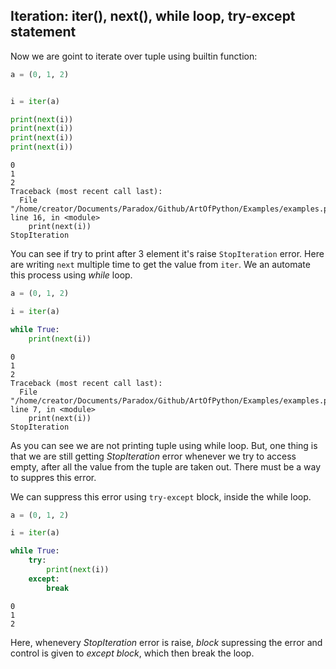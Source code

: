 
## Iteration: iter(), next(), while loop, try-except statement

Now we are goint to iterate over tuple using builtin function:

```py
a = (0, 1, 2)


i = iter(a)

print(next(i))
print(next(i))
print(next(i))
print(next(i))
```

```output
0
1
2
Traceback (most recent call last):
  File "/home/creator/Documents/Paradox/Github/ArtOfPython/Examples/examples.py", line 16, in <module>
    print(next(i))
StopIteration
```

You can see if try to print after 3 element it's raise `StopIteration` error. Here are writing `next` multiple time to get the value from `iter`. We an automate this process using *while* loop.

```py
a = (0, 1, 2)

i = iter(a)

while True:
    print(next(i))
```

```output
0
1
2
Traceback (most recent call last):
  File "/home/creator/Documents/Paradox/Github/ArtOfPython/Examples/examples.py", line 7, in <module>
    print(next(i))
StopIteration
```

As you can see we are not printing tuple using while loop. But, one thing is that we are still getting *StopIteration* error whenever we try to access empty, after all the value from the tuple are taken out. There must be a way to suppres this error.

We can suppress this error using `try-except` block, inside the while loop.

```py
a = (0, 1, 2)

i = iter(a)

while True:
    try:
        print(next(i))
    except:
        break
```

```output
0
1
2
```

Here, whenevery *StopIteration* error is raise, *block* supressing the error and control is given to *except block*, which then break the loop.


